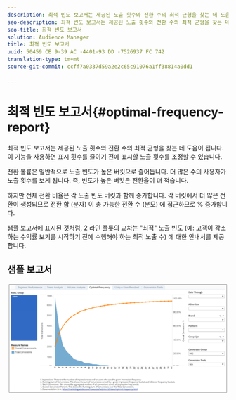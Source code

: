 ```yaml
---
description: 최적 빈도 보고서는 제공된 노출 횟수와 전환 수의 최적 균형을 찾는 데 도움이 됩니다. 이 기능을 사용하면 표시 횟수를 줄이기 전에 표시할 노출 횟수를 조정할 수 있습니다.
seo-description: 최적 빈도 보고서는 제공된 노출 횟수와 전환 수의 최적 균형을 찾는 데 도움이 됩니다. 이 기능을 사용하면 표시 횟수를 줄이기 전에 표시할 노출 횟수를 조정할 수 있습니다.
seo-title: 최적 빈도 보고서
solution: Audience Manager
title: 최적 빈도 보고서
uuid: 50459 CE 9-39 AC -4401-93 DD -7526937 FC 742
translation-type: tm+mt
source-git-commit: ccff7a0337d59a2e2c65c91076a1ff38814a0dd1

---
```



# 최적 빈도 보고서{#optimal-frequency-report}

최적 빈도 보고서는 제공된 노출 횟수와 전환 수의 최적 균형을 찾는 데 도움이 됩니다. 이 기능을 사용하면 표시 횟수를 줄이기 전에 표시할 노출 횟수를 조정할 수 있습니다.

전환 볼륨은 일반적으로 노출 빈도가 높은 버킷으로 줄어듭니다. 더 많은 수의 사용자가 노출 횟수를 보게 됩니다. 즉, 빈도가 높은 버킷은 전환율이 더 적습니다.

하지만 전체 전환 비율은 각 노출 빈도 버킷과 함께 증가합니다. 각 버킷에서 더 많은 전환이 생성되므로 전환 합 (분자) 이 총 가능한 전환 수 (분모) 에 접근하므로 % 증가합니다.

샘플 보고서에 표시된 것처럼, 2 라인 플롯의 교차는 "최적" 노출 빈도 (예: 고객이 감소하는 수익률 보기를 시작하기 전에 수행해야 하는 최적 노출 수) 에 대한 안내서를 제공합니다.

## 샘플 보고서

![](assets/optimal-frequency.png)

